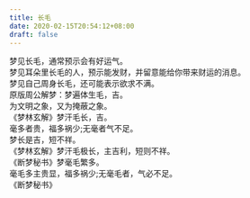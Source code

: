 ```yaml
---
title: 长毛
date: 2020-02-15T20:54:12+08:00
draft: false
---
```


梦见长毛，通常预示会有好运气。<br>
梦见耳朵里长毛的人，预示能发财，并留意能给你带来财运的消息。<br>
梦见自己周身长毛，还可能表示欲求不满。<br>
原版周公解梦：梦遍体生毛，吉。<br>
为文明之象，又为掩蔽之象。<br>
《梦林玄解》梦汗毛长，吉。<br>
毫多者贵，福多祸少;无毫者气不足。<br>
梦长是吉，短不祥。<br>
《梦林玄解》梦汗毛极长，主吉利，短则不祥。<br>
《断梦秘书》梦毫毛繁多。<br>
毫毛多主贵显，福多祸少;无毫毛者，气必不足。<br>
《断梦秘书》